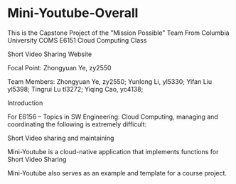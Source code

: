 # Mini-Youtube-Overall
This is the Capstone Project of the "Mission Possible" Team From Columbia University COMS E6151 Cloud Computing Class 

Short Video Sharing Website

Focal Point: Zhongyuan Ye, zy2550

Team Members: Zhongyuan Ye, zy2550; Yunlong Li, yl5330; Yifan Liu yl5398; Tingrui Lu tl3272;  Yiqing Cao, yc4138;

Introduction

For E6156 – Topics in SW Engineering: Cloud Computing, managing and coordinating the following is extremely difficult:


Short Video sharing and maintaining

Mini-Youtube is a cloud-native application that implements functions for Short Video Sharing

Mini-Youtube also serves as an example and template for a course project.

